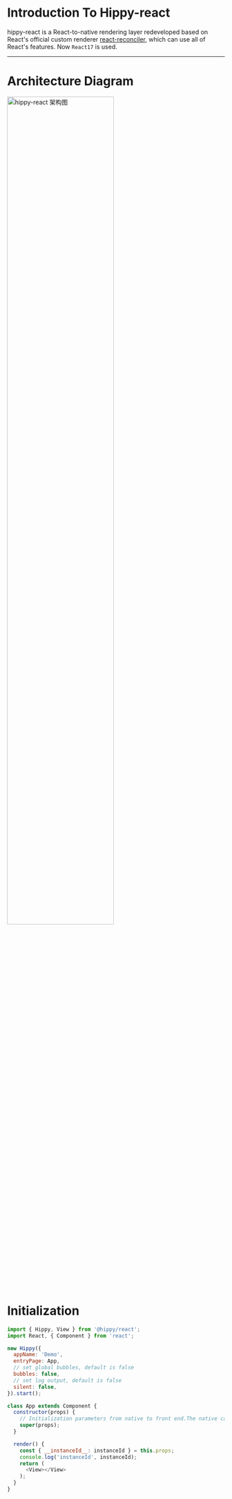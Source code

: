 # Introduction To Hippy-react

hippy-react is a React-to-native rendering layer redeveloped based on React's official custom renderer [react-reconciler](//www.npmjs.com/package/react-reconciler), which can use all of React's features. Now `React17` is used.

---

# Architecture Diagram

<img src="assets/img/hippy-react.png" alt="hippy-react 架构图" width="70%"/>
<br />
<br />

# Initialization

```javascript
import { Hippy, View } from '@hippy/react';
import React, { Component } from 'react';

new Hippy({
  appName: 'Demo',
  entryPage: App,
  // set global bubbles, default is false
  bubbles: false,
  // set log output, default is false
  silent: false,
}).start();

class App extends Component {
  constructor(props) {
    // Initialization parameters from native to front end.The native can put some custom properties required for startup into the entry file props
    super(props);
  }

  render() {
    const { __instanceId__: instanceId } = this.props;
    console.log('instanceId', instanceId);
    return (
      <View></View>
    );
  }
}

```

